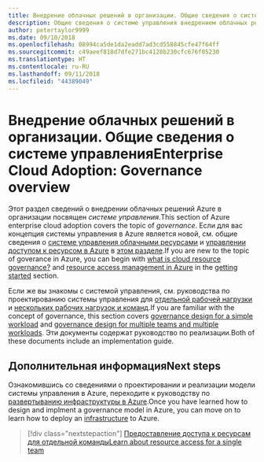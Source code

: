 ```yaml
---
title: Внедрение облачных решений в организации. Общие сведения о системе управления
description: Общие сведения о системе управления внедрением облачных решений Azure в организации
author: petertaylor9999
ms.date: 09/10/2018
ms.openlocfilehash: 08994ca5de1da2eadd7ad3cd558845cfe47f64ff
ms.sourcegitcommit: c49aeef818d7dfe271bc4128b230cfc676f05230
ms.translationtype: HT
ms.contentlocale: ru-RU
ms.lasthandoff: 09/11/2018
ms.locfileid: "44389049"
---
```

# <a name="enterprise-cloud-adoption-governance-overview"></a><span data-ttu-id="541c1-103">Внедрение облачных решений в организации. Общие сведения о системе управления</span><span class="sxs-lookup"><span data-stu-id="541c1-103">Enterprise Cloud Adoption: Governance overview</span></span>

<span data-ttu-id="541c1-104">Этот раздел сведений о внедрении облачных решений Azure в организации посвящен *системе управления*.</span><span class="sxs-lookup"><span data-stu-id="541c1-104">This section of Azure enterprise cloud adoption covers the topic of *governance*.</span></span> <span data-ttu-id="541c1-105">Если для вас концепция системы управления в Azure является новой, см. общие сведения о [системе управления облачными ресурсами](../getting-started/what-is-governance.md) и [управлении доступом к ресурсом в Azure](../getting-started/azure-resource-access.md) в [этом разделе](../getting-started/overview.md).</span><span class="sxs-lookup"><span data-stu-id="541c1-105">If you are new to the topic of goverance in Azure, you can begin with [what is cloud resource governance?](../getting-started/what-is-governance.md) and [resource access management in Azure](../getting-started/azure-resource-access.md) in the [getting started](../getting-started/overview.md) section.</span></span>

<span data-ttu-id="541c1-106">Если же вы знакомы с системой управления, см. руководства по проектированию системы управления для [отдельной рабочей нагрузки](governance-single-team.md) и [нескольких рабочих нагрузок и команд](governance-multiple-teams.md).</span><span class="sxs-lookup"><span data-stu-id="541c1-106">If you are familiar with the concept of governance, this section covers [governance design for a simple workload](governance-single-team.md) and [governance design for multiple teams and multiple workloads](governance-multiple-teams.md).</span></span> <span data-ttu-id="541c1-107">Эти документы содержат руководство по реализации.</span><span class="sxs-lookup"><span data-stu-id="541c1-107">Both of these documents include an implementation guide.</span></span>

## <a name="next-steps"></a><span data-ttu-id="541c1-108">Дополнительная информация</span><span class="sxs-lookup"><span data-stu-id="541c1-108">Next steps</span></span>

<span data-ttu-id="541c1-109">Ознакомившись со сведениями о проектировании и реализации модели системы управления в Azure, переходите к руководству по [развертыванию инфраструктуры в Azure](../infrastructure/basic-workload.md).</span><span class="sxs-lookup"><span data-stu-id="541c1-109">Once you have learned how to design and implment a governance model in Azure, you can move on to learn how to deploy an [infrastructure](../infrastructure/basic-workload.md) to Azure.</span></span>

> [!div class="nextstepaction"]
> [<span data-ttu-id="541c1-110">Предоставление доступа к ресурсам для отдельной команды</span><span class="sxs-lookup"><span data-stu-id="541c1-110">Learn about resource access for a single team</span></span>](governance-single-team.md)